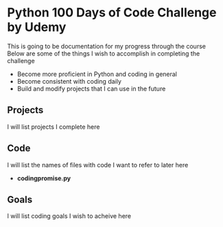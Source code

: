 # Python 100 Days of Code Challenge by Udemy
This is going to be documentation for my progress through the course
Below are some of the things I wish to accomplish in completing the challenge
- Become more proficient in Python and coding in general
- Become consistent with coding daily
- Build and modify projects that I can use in the future

## Projects
I will list projects I complete here

## Code
I will list the names of files with code I want to refer to later here
- **codingpromise.py**

## Goals
I will list coding goals I wish to acheive here